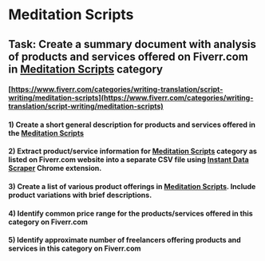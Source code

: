 # Meditation Scripts
## Task: Create a summary document with analysis of products and services offered on Fiverr.com in [Meditation Scripts](https://www.fiverr.com/categories/writing-translation/script-writing/meditation-scripts) category
#### [https://www.fiverr.com/categories/writing-translation/script-writing/meditation-scripts](https://www.fiverr.com/categories/writing-translation/script-writing/meditation-scripts)
#### 1) Create a short general description for products and services offered in the [Meditation Scripts](https://www.fiverr.com/categories/writing-translation/script-writing/meditation-scripts)
#### 2) Extract product/service information for [Meditation Scripts](https://www.fiverr.com/categories/writing-translation/script-writing/meditation-scripts) category as listed on Fiverr.com website into a separate CSV file using [Instant Data Scraper](https://chrome.google.com/webstore/detail/instant-data-scraper/ofaokhiedipichpaobibbnahnkdoiiah) Chrome extension.
#### 3) Create a list of various product offerings in [Meditation Scripts](https://www.fiverr.com/categories/writing-translation/script-writing/meditation-scripts). Include product variations with brief descriptions.
#### 4) Identify common price range for the products/services offered in this category on Fiverr.com
#### 5) Identify approximate number of freelancers offering products and services in this category on Fiverr.com
